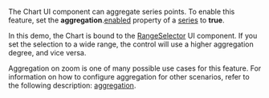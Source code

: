 The Chart UI component can aggregate series points. To enable this feature, set the **aggregation**.[enabled](/Documentation/ApiReference/UI_Components/dxChart/Configuration/series/aggregation/#enabled) property of a [series](/Documentation/ApiReference/UI_Components/dxChart/Configuration/series/) to **true**. 

In this demo, the Chart is bound to the [RangeSelector](/Documentation/ApiReference/UI_Components/dxRangeSelector/) UI component. If you set the selection to a wide range, the control will use a higher aggregation degree, and vice versa.

Aggregation on zoom is one of many possible use cases for this feature. For information on how to configure aggregation for other scenarios, refer to the following description: [aggregation](/Documentation/ApiReference/UI_Components/dxChart/Configuration/series/aggregation/).
